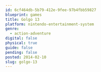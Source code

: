 ```yaml
---
id: 6cf464db-5b79-412e-9fee-97b4fbb59827
blueprint: games
title: Golgo 13
platform: nintendo-entertainment-system
genre:
  - action-adventure
digital: false
physical: true
guide: false
pending: false
posted: 2014-02-10
slug: golgo-13
---
```

